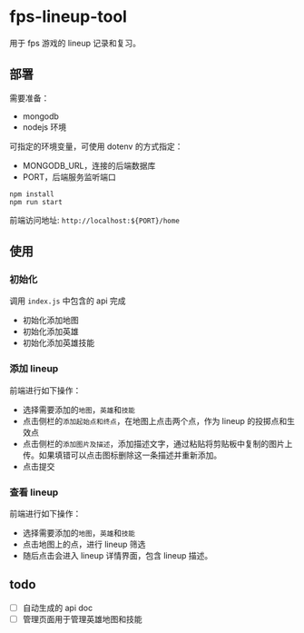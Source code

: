# fps-lineup-tool

用于 fps 游戏的 lineup 记录和复习。

## 部署

需要准备：
- mongodb
- nodejs 环境

可指定的环境变量，可使用 dotenv 的方式指定：
- MONGODB_URL，连接的后端数据库
- PORT，后端服务监听端口

```shell
npm install
npm run start
```

前端访问地址: `http://localhost:${PORT}/home`

## 使用

### 初始化

调用 `index.js` 中包含的 api 完成

- 初始化添加地图
- 初始化添加英雄
- 初始化添加英雄技能

### 添加 lineup

前端进行如下操作：

- 选择需要添加的`地图`，`英雄`和`技能`
- 点击侧栏的`添加起始点和终点`，在地图上点击两个点，作为 lineup 的投掷点和生效点
- 点击侧栏的`添加图片及描述`，添加描述文字，通过粘贴将剪贴板中复制的图片上传。如果填错可以点击图标删除这一条描述并重新添加。
- 点击提交

### 查看 lineup

前端进行如下操作：

- 选择需要添加的`地图`，`英雄`和`技能`
- 点击地图上的点，进行 lineup 筛选
- 随后点击会进入 lineup 详情界面，包含 lineup 描述。


## todo

- [ ] 自动生成的 api doc
- [ ] 管理页面用于管理英雄地图和技能